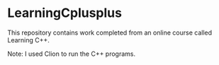 # LearningCplusplus
This repository contains work completed from an online course called Learning C++.  

Note: I used Clion to run the C++ programs.

